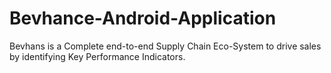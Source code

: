 # Bevhance-Android-Application
Bevhans is a Complete end-to-end Supply Chain Eco-System to drive sales by identifying Key Performance Indicators.
